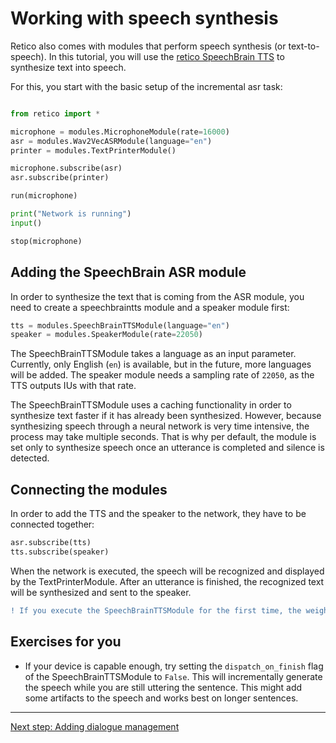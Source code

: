 # Working with speech synthesis

Retico also comes with modules that perform speech synthesis (or text-to-speech). In this tutorial, you will use the [retico SpeechBrain TTS](https://github.com/retico-team/speechbraintts) to synthesize text into speech.

For this, you start with the basic setup of the incremental asr task:

```python

from retico import *

microphone = modules.MicrophoneModule(rate=16000)
asr = modules.Wav2VecASRModule(language="en")
printer = modules.TextPrinterModule()

microphone.subscribe(asr)
asr.subscribe(printer)

run(microphone)

print("Network is running")
input()

stop(microphone)
```

## Adding the SpeechBrain ASR module

In order to synthesize the text that is coming from the ASR module, you need to create a speechbraintts module and a speaker module first:

```python
tts = modules.SpeechBrainTTSModule(language="en")
speaker = modules.SpeakerModule(rate=22050)
```

The SpeechBrainTTSModule takes a language as an input parameter. Currently, only English (`en`) is available, but in the future, more languages will be added. The speaker module needs a sampling rate of `22050`, as the TTS outputs IUs with that rate.

The SpeechBrainTTSModule uses a caching functionality in order to synthesize text faster if it has already been synthesized. However, because synthesizing speech through a neural network is very time intensive, the process may take multiple seconds. That is why per default, the module is set only to synthesize speech once an utterance is completed and silence is detected.

## Connecting the modules

In order to add the TTS and the speaker to the network, they have to be connected together:

```python
asr.subscribe(tts)
tts.subscribe(speaker)
```

When the network is executed, the speech will be recognized and displayed by the TextPrinterModule. After an utterance is finished, the recognized text will be synthesized and sent to the speaker.

```diff
! If you execute the SpeechBrainTTSModule for the first time, the weights for the network will be downloaded, which might take a while.
```

## Exercises for you

- If your device is capable enough, try setting the `dispatch_on_finish` flag of the SpeechBrainTTSModule to `False`. This will incrementally generate the speech while you are still uttering the sentence. This might add some artifacts to the speech and works best on longer sentences.

---

[Next step: Adding dialogue management](04_dialogue.md)
